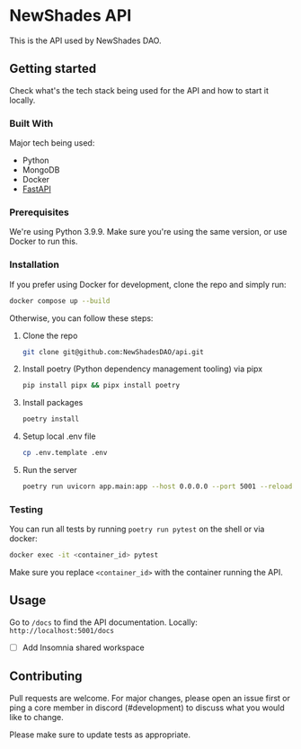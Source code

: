 # NewShades API

This is the API used by NewShades DAO.

## Getting started

Check what's the tech stack being used for the API and how to start it locally.

### Built With

Major tech being used:

* Python
* MongoDB
* Docker
* [FastAPI](https://fastapi.tiangolo.com/)

### Prerequisites

We're using Python 3.9.9. Make sure you're using the same version, or use Docker to run this.

### Installation

If you prefer using Docker for development, clone the repo and simply run:

```sh
docker compose up --build
```

Otherwise, you can follow these steps:

1. Clone the repo
   ```sh
   git clone git@github.com:NewShadesDAO/api.git
   ```
2. Install poetry (Python dependency management tooling) via pipx
   ```sh
   pip install pipx && pipx install poetry
   ```
3. Install packages
   ```sh
   poetry install
   ```
4. Setup local .env file
   ```sh
   cp .env.template .env
   ```
5. Run the server
   ```sh
   poetry run uvicorn app.main:app --host 0.0.0.0 --port 5001 --reload
   ```

### Testing

You can run all tests by running `poetry run pytest` on the shell or via docker:

```sh
docker exec -it <container_id> pytest
```

Make sure you replace `<container_id>` with the container running the API.

## Usage

Go to `/docs` to find the API documentation. Locally: `http://localhost:5001/docs`

- [ ] Add Insomnia shared workspace

## Contributing

Pull requests are welcome. For major changes, please open an issue first or ping a core member in discord (#development) to discuss what you would like to change.

Please make sure to update tests as appropriate.
